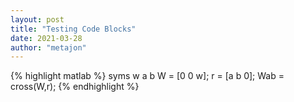 ```yaml
---
layout: post
title: "Testing Code Blocks"
date: 2021-03-28
author: "metajon"
---
```


{% highlight matlab %}
syms w a b
W = [0 0 w];
r = [a b 0];
Wab = cross(W,r);
{% endhighlight %}